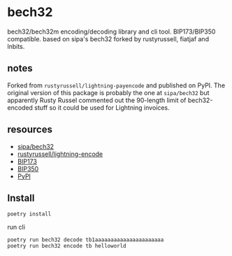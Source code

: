 bech32
======

bech32/bech32m encoding/decoding library and cli tool. BIP173/BIP350 compatible.
based on sipa's bech32 forked by rustyrussell, fiatjaf and lnbits.


notes
----

Forked from `rustyrussell/lightning-payencode` and published on PyPI.
The original version of this package is probably the one at `sipa/bech32` but apparently Rusty Russel
commented out the 90-length limit of bech32-encoded stuff so it could be used for Lightning invoices.


resources
--------

* [sipa/bech32](https://github.com/sipa/bech32/tree/master/ref/python)
* [rustyrussell/lightning-encode](https://github.com/rustyrussell/lightning-payencode)
* [BIP173](https://github.com/bitcoin/bips/blob/master/bip-0173.mediawiki)
* [BIP350](https://github.com/bitcoin/bips/blob/master/bip-0350.mediawiki)
* [PyPI](https://pypi.org/project/bech32/)


Install
-------

```
poetry install
```
run cli
```
poetry run bech32 decode tb1aaaaaaaaaaaaaaaaaaaaaa
poetry run bech32 encode tb helloworld
```
